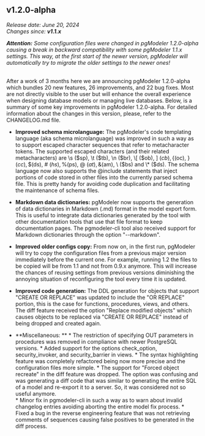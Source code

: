 v1.2.0-alpha
------
<em>Release date: June 20, 2024</em><br/>
<em>Changes since: <strong>v1.1.x</strong></em><br/>

<em><strong>Attention:</strong> Some configuration files were changed in pgModeler 1.2.0-alpha causing a break in backward compatibility with some pgModeler 1.1.x settings. This way, at the first start of the newer version, pgModeler will automatically try to migrate the older settings to the newer ones!</em><br/><br/>

After a work of 3 months here we are announcing pgModeler 1.2.0-alpha which bundles 20 new features, 26 improvements, and 22 bug fixes. Most are not directly visible to the user but will enhance the overall experience when designing database models or managing live databases. Below, is a summary of some key improvements in pgModeler 1.2.0-alpha. For detailed information about the changes in this version, please, refer to the CHANGELOG.md file.

* **Improved schema microlanguage:** The pgModeler's code templating language (aka schema microlanguage) was improved in such a way as to support escaped character sequences that refer to metacharacter tokens. The supported escaped characters (and their related metacharacters) are \s ($sp), \t ($tb), \n ($br), \[ ($ob), \] ($cb), \{ ($oc), \} ($cc), \$ ($ds), \# ($hs), \% ($ps), \@ ($at), \& ($am), \\ ($bs) and \* ($ds). The schema language now also supports the @include statements that inject portions of code stored in other files into the currently parsed schema file. This is pretty handy for avoiding code duplication and facilitating the maintenance of schema files. <br/>

* **Markdown data dictionaries:** pgModeler now supports the generation of data dictionaries in Markdown (.md) format in the model export form. This is useful to integrate data dictionaries generated by the tool with other documentation tools that use that file format to keep documentation pages. The pgmodeler-cli tool also received support for Markdown dictionaries through the option "--markdown".
		
* **Improved older configs copy:** From now on, in the first run, pgModeler will try to copy the configuration files from a previous major version immediately before the current one. For example, running 1.2 the files to be copied will be from 1.1 and not from 0.9.x anymore. This will increase the chances of reusing settings from previous versions diminishing the annoying situation of reconfiguring the tool every time it is updated.

* **Improved code generation:** The DDL generation for objects that support "CREATE OR REPLACE" was updated to include the "OR REPLACE" portion, this is the case for functions, procedures, views, and others. The diff feature received the option "Replace modified objects" which causes objects to be replaced via "CREATE OR REPLACE" instead of being dropped and created again.

* **Miscellaneous: **
		* The restriction of specifying OUT parameters in procedures was removed in compliance with newer PostgreSQL versions.
		* Added support for the options check_option, security_invoker, and security_barrier in views.
		* The syntax highlighting feature was completely refactored being now more precise and the configuration files more simple.
		* The support for "Forced object recreate" in the diff feature was dropped. The option was confusing and was generating a diff code that was similar to generating the entire SQL of a model and re-export it to a server. So, it was considered not so useful anymore.		
		* Minor fix in pgmodeler-cli in such a way as to warn about invalid changelog entries avoiding aborting the entire model fix process.
		* Fixed a bug in the reverse engineering feature that was not retrieving comments of sequences causing false positives to be generated in the diff process.
